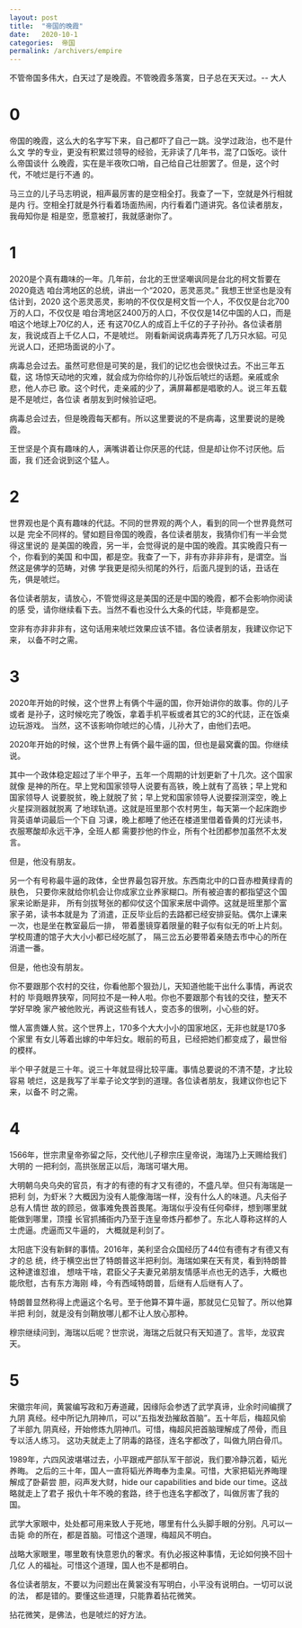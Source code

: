 ```yaml
---
layout: post
title:  "帝国的晚霞"
date:   2020-10-1
categories:  帝国
permalink: /archivers/empire
---
```


不管帝国多伟大，白天过了是晚霞。不管晚霞多落寞，日子总在天天过。-- 大人

# 0

帝国的晚霞，这么大的名字写下来，自己都吓了自己一跳。没学过政治，也不是什么文
学的专业，更没有积累过领导的经验，无非读了几年书，混了口饭吃。谈什么帝国谈什
么晚霞，实在是半夜吹口哨，自己给自己壮胆罢了。但是，这个时代，不唬烂是行不通
的。

马三立的儿子马志明说，相声最厉害的是空相全打。我查了一下，空就是外行相就是内
行。空相全打就是外行看着场面热闹，内行看着门道讲究。各位读者朋友，我毋知你是
相是空，愿意被打，我就感谢你了。


# 1

2020是个真有趣味的一年。几年前，台北的王世坚嘲讽同是台北的柯文哲要在2020竟选
咱台湾地区的总统，讲出一个“2020，恶灵恶灵。” 我想王世坚也是没有估计到，2020
这个恶灵恶灵，影响的不仅仅是柯文哲一个人，不仅仅是台北700万的人口，不仅仅是
咱台湾地区2400万的人口，不仅仅是14亿中国的人口，而是咱这个地球上70亿的人，还
有这70亿人的成百上千亿的子子孙孙。各位读者朋友，我说成百上千亿人口，不是唬烂。
刚看新闻说病毒弄死了几万只水貂。可见光说人口，还把场面说的小了。

病毒总会过去。虽然可悲但是可笑的是，我们的记忆也会很快过去。不出三年五载，这
场惊天动地的灾难，就会成为你给你的儿孙饭后唬烂的话题。亲戚或余悲，他人亦已
歌。这个时代，走亲戚的少了，满屏幕都是唱歌的人。说三年五载是不是唬烂，各位读
者朋友到时候验证吧。

病毒总会过去，但是晚霞每天都有。所以这里要说的不是病毒，这里要说的是晚霞。

王世坚是个真有趣味的人，满嘴讲着让你厌恶的代誌，但是却让你不讨厌他。后面，我
们还会说到这个猛人。


# 2

世界观也是个真有趣味的代誌。不同的世界观的两个人，看到的同一个世界竟然可以是
完全不同样的。譬如题目帝国的晚霞，各位读者朋友，我猜你们有一半会觉得这里说的
是美国的晚霞，另一半，会觉得说的是中国的晚霞。其实晚霞只有一个，你看到的美国
和中国，都是空。我查了一下，非有亦非非非有，是谓空。当然这是佛学的范畴，对佛
学我更是彻头彻尾的外行，后面凡提到的话，丑话在先，俱是唬烂。

各位读者朋友，请放心，不管觉得这是美国的还是中国的晚霞，都不会影响你阅读的感
受，请你继续看下去。当然不看也没什么大条的代誌，毕竟都是空。

空非有亦非非非有，这句话用来唬烂效果应该不错。各位读者朋友，我建议你记下来，
以备不时之需。


# 3

2020年开始的时候，这个世界上有俩个牛逼的国，你开始讲你的故事。你的儿子或者
是孙子，这时候吃完了晚饭，拿着手机平板或者其它的3C的代誌，正在饭桌边玩游戏。
当然，这不该影响你唬烂的心情，儿孙大了，由他们去吧。

2020年开始的时候，这个世界上有俩个最牛逼的国，但也是最窝囊的国。你继续说。

其中一个政体稳定超过了半个甲子，五年一个周期的计划更新了十几次。这个国家就像
是神的所在。早上党和国家领导人说要有高铁，晚上就有了高铁；早上党和国家领导人
说要脱贫，晚上就脱了贫；早上党和国家领导人说要探测深空，晚上火星探测器就脱离
了地球轨道。这就是班里那个农村男生，每天第一个起床跑步背英语单词最后一个下自
习课，晚上都睡了他还在楼道里借着昏黄的灯光读书，衣服寒酸却永远干净，全班人都
需要抄他的作业，所有个社团都参加虽然不太发言。

但是，他没有朋友。

另一个有号称最牛逼的政体，全世界最包容开放。东西南北中的口音赤橙黄绿青的肤色，
只要你来就给你机会让你成家立业养家糊口。所有被迫害的都指望这个国家来论断是非，
所有剑拔弩张的都仰仗这个国家来居中调停。这就是班里那个富家子弟，读书本就是为
了消遣，正反毕业后的去路都已经安排妥贴。偶尔上课来一次，也是坐在教室最后一排，
带着墨镜穿着限量的鞋子似有似无的听上片刻。学校周遭的馆子大大小小都已经吃腻了，
隔三岔五必要带着亲随去市中心的所在消遣一番。

但是，他也没有朋友。

你不要跟那个农村的交往，你看他那个狠劲儿，天知道他能干出什么事情，再说农村的
毕竟眼界狭窄，同阿拉不是一种人啦。你也不要跟那个有钱的交往，整天不学好早晚
家产被他败光，再说这些有钱人，变态多的很咧，小心些的好。

憎人富贵嫌人贫。这个世界上，170多个大大小小的国家地区，无非也就是170多个家里
有女儿等着出嫁的中年妇女。眼前的苟且，已经把她们都变成了，最世俗的模样。

半个甲子就是三十年。说三十年就显得比较平庸。事情总要说的不清不楚，才比较容易
唬烂，这是我写了半辈子论文学到的道理。各位读者朋友，我建议你也记下来，以备不
时之需。


# 4

1566年，世宗肃皇帝弥留之际，交代他儿子穆宗庄皇帝说，海瑞乃上天赐给我们大明的
一把利剑，高拱张居正以后，海瑞可堪大用。

大明朝乌央乌央的官员，有才的有德的有才又有德的，不盛凡举。但只有海瑞是一把利
剑，为虾米？大概因为没有人能像海瑞一样，没有什么人的味道。凡夫俗子总有人情世
故的顾忌，做事难免畏首畏尾。海瑞似乎没有任何牵绊，想到哪里就能做到哪里，顶撞
长官抓捕衙内乃至于连皇帝炼丹都参了。东北人尊称这样的人士虎逼。虎逼而又牛逼的，
大概就是利剑了。

太阳底下没有新鲜的事情。2016年，美利坚合众国经历了44位有德有才有德又有才的总
统，终于横空出世了特朗普这半把利剑。海瑞如果在天有灵，看到特朗普这种逮谁怼谁，
想啥干啥，君臣父子夫妻兄弟朋友情感半点也无的选手，大概也能欣慰，古有东方海刚
峰，今有西域特朗普，后继有人后继有人了。

特朗普显然称得上虎逼这个名号。至于他算不算牛逼，那就见仁见智了。所以他算半把
利剑，就是没有剑鞘放哪儿都不让人放心那种。

穆宗继续问到，海瑞以后呢？世宗说，海瑞之后就只有天知道了。言毕，龙驭宾天。


# 5

宋徽宗年间，黄裳编写政和万寿道藏，因缘际会参透了武学真谛，业余时间编撰了九阴
真经。经中所记九阴神爪，可以“五指发劲摧敌首脑”。五十年后，梅超风偷了半部九
阴真经，开始修炼九阴神爪。可惜，梅超风把首脑理解成了颅骨，而且专以活人练习。
这功夫就走上了阴毒的路径，连名字都改了，叫做九阴白骨爪。

1989年，六四风波堪堪过去，小平跟戒严部队军干部说，我们要冷静沉着，韬光养晦。
之后的三十年，国人一直将韬光养晦奉为圭臬。可惜，大家把韬光养晦理解成了卧薪尝
胆，闷声发大财，hide our capabilities and bide our time。这战略就走上了君子
报仇十年不晚的套路，终于也连名字都改了，叫做厉害了我的国。

武学大家眼中，处处都可用来致人于死地，哪里有什么头脚手眼的分别。凡可以一击毙
命的所在，都是首脑。可惜这个道理，梅超风不明白。

战略大家眼里，哪里敢有快意恩仇的奢求。有仇必报这种事情，无论如何换不回十几亿
人的福祉。可惜这个道理，国人也不是都明白。

各位读者朋友，不要以为问题出在黄裳没有写明白，小平没有说明白。一切可以说的法，
都是错的。要懂这些道理，只能靠着拈花微笑。

拈花微笑，是佛法，也是唬烂的好方法。
